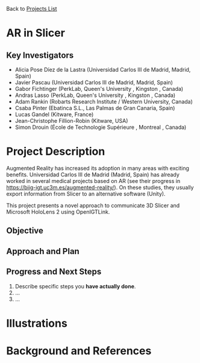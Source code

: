 Back to [Projects List](../../README.md#ProjectsList)

# AR in Slicer

## Key Investigators

- Alicia Pose Díez de la Lastra (Universidad Carlos III de Madrid, Madrid, Spain)
- Javier Pascau (Universidad Carlos III de Madrid, Madrid, Spain)
- Gabor Fichtinger (PerkLab, Queen's University , Kingston , Canada)
- Andras Lasso (PerkLab, Queen's University , Kingston , Canada)
- Adam Rankin (Robarts Research Institute / Western University, Canada)
- Csaba Pinter (Ebatinca S.L., Las Palmas de Gran Canaria, Spain)
- Lucas Gandel (Kitware, France)
- Jean-Christophe Fillion-Robin (Kitware, USA)
- Simon Drouin (École de Technologie Supérieure , Montreal , Canada)

# Project Description

Augmented Reality has increased its adoption in many areas with exciting benefits. Universidad Carlos III de Madrid (Madrid, Spain) has already worked in several medical projects based on AR (see their progress in https://biig-igt.uc3m.es/augmented-reality/). On these studies, they usually export information from Slicer to an alternative software (Unity).

This project presents a novel approach to communicate 3D Slicer and Microsoft HoloLens 2 using OpenIGTLink. 

## Objective

<!-- Describe here WHAT you would like to achieve (what you will have as end result). -->


## Approach and Plan

<!-- Describe here HOW you would like to achieve the objectives stated above. -->


## Progress and Next Steps

<!-- Update this section as you make progress, describing of what you have ACTUALLY DONE. If there are specific steps that you could not complete then you can describe them here, too. -->

1. Describe specific steps you **have actually done**.
1. ...
1. ...

# Illustrations

<!-- Add pictures and links to videos that demonstrate what has been accomplished.
![Description of picture](Example2.jpg)
![Some more images](Example2.jpg)
-->

# Background and References

<!-- If you developed any software, include link to the source code repository. If possible, also add links to sample data, and to any relevant publications. -->
